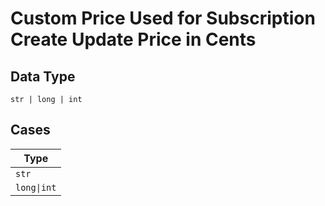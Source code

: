 
# Custom Price Used for Subscription Create Update Price in Cents

## Data Type

`str | long | int`

## Cases

| Type |
|  --- |
| `str` |
| `long\|int` |

